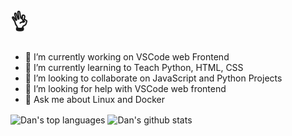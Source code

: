 # :ok_hand:

- 🔭 I’m currently working on VSCode web Frontend
- 🌱 I’m currently learning to Teach Python, HTML, CSS
- 👯 I’m looking to collaborate on JavaScript and Python Projects
- 🤔 I’m looking for help with VSCode web frontend
- 💬 Ask me about Linux and Docker

<img align="center" src="https://github-readme-stats.vercel.app/api/top-langs/?username=mowglixx" alt="Dan's top languages" />
<img align="center" src="https://github-readme-stats.vercel.app/api?username=mowglixx&show_icons=true&include_all_commits=true" alt="Dan's github stats" />
